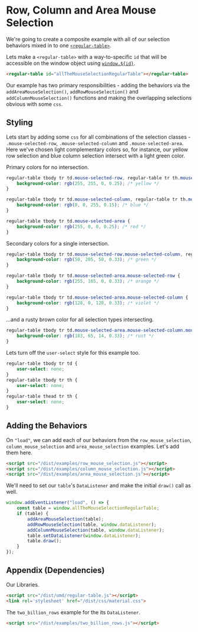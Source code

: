 # Row, Column and Area Mouse Selection

We're going to create a composite example with all of our selection behaviors mixed in to one [`<regular-table>`](https://github.com/jpmorganchase/regular-table).

Lets make a `<regular-table>` with a way-to-specific `id` that will
be accessible on the window object using [`window.${id}`](https://stackoverflow.com/questions/18713272/why-do-dom-elements-exist-as-properties-on-the-window-object).
```html
<regular-table id="allTheMouseSelectionRegularTable"></regular-table>
```
Our example has two primary responsibilities - adding the behaviors via the `addAreaMouseSelection()`, `addRowMouseSelection()`  and `addColumnMouseSelection()` functions and making the overlapping selections obvious with some `css`.
## Styling
Lets start by adding some `css` for all combinations of the selection classes -
`.mouse-selected-row`, `.mouse-selected-column` and `.mouse-selected-area`. Here
we've chosen light complementary colors so, for instance, our yellow row selection
and blue column selection intersect with a light green color.

Primary colors for no intersection.
```css
regular-table tbody tr td.mouse-selected-row, regular-table tr th.mouse-selected-row {
    background-color: rgb(255, 255, 0, 0.25); /* yellow */
}

regular-table tbody tr td.mouse-selected-column, regular-table tr th.mouse-selected-column {
    background-color: rgb(0, 0, 255, 0.15); /* blue */
}

regular-table tbody tr td.mouse-selected-area {
    background-color: rgb(255, 0, 0, 0.25); /* red */
}
```
Secondary colors for a single intersection.
```css
regular-table tbody tr td.mouse-selected-row.mouse-selected-column, regular-table tr th.mouse-selected-row.mouse-selected-column {
    background-color: rgb(50, 205, 50, 0.33); /* green */
}

regular-table tbody tr td.mouse-selected-area.mouse-selected-row {
    background-color: rgb(255, 165, 0, 0.33); /* orange */
}

regular-table tbody tr td.mouse-selected-area.mouse-selected-column {
    background-color: rgb(128, 0, 128, 0.33); /* violet */
}
```
...and a rusty brown color for all selection types intersecting.
```css
regular-table tbody tr td.mouse-selected-area.mouse-selected-column.mouse-selected-row {
    background-color: rgb(183, 65, 14, 0.33); /* rust */
}
```
Lets turn off the `user-select` style for this example too.
```css
regular-table tbody tr td {
    user-select: none;
}
regular-table tbody tr th {
    user-select: none;
}
regular-table thead tr th {
    user-select: none;
}
```

## Adding the Behaviors
On `"load"`, we can add each of our behaviors from the `row_mouse_selection`, `column_mouse_selection` and `area_mouse_selection` examples. Let's add them here.

```html
<script src="/dist/examples/row_mouse_selection.js"></script>
<script src="/dist/examples/column_mouse_selection.js"></script>
<script src="/dist/examples/area_mouse_selection.js"></script>
```

We'll need to set our `table`'s `DataListener` and make the initial `draw()` call as well.
```javascript
window.addEventListener("load", () => {
    const table = window.allTheMouseSelectionRegularTable;
    if (table) {
        addAreaMouseSelection(table);
        addRowMouseSelection(table, window.dataListener);
        addColumnMouseSelection(table, window.dataListener);
        table.setDataListener(window.dataListener);
        table.draw();
    }
});
```

## Appendix (Dependencies)

Our Libraries.

```html
<script src="/dist/umd/regular-table.js"></script>
<link rel='stylesheet' href="/dist/css/material.css">
```

The `two_billion_rows` example for the its `DataListener`.

```html
<script src="/dist/examples/two_billion_rows.js"></script>
```
